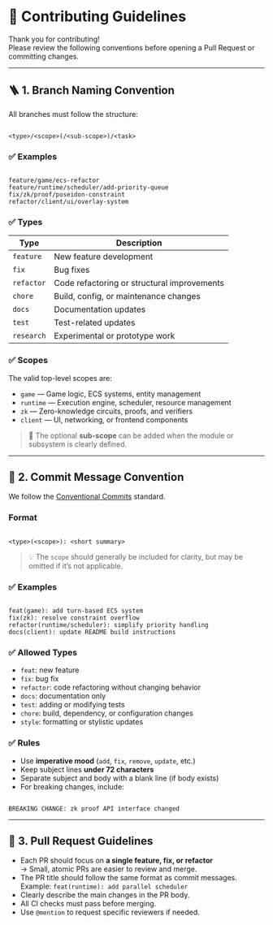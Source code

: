 # 🧩 Contributing Guidelines

Thank you for contributing!  
Please review the following conventions before opening a Pull Request or committing changes.

---

## 🪜 1. Branch Naming Convention

All branches must follow the structure:

```

<type>/<scope>(/<sub-scope>)/<task>

```

### ✅ Examples
```

feature/game/ecs-refactor
feature/runtime/scheduler/add-priority-queue
fix/zk/proof/poseidon-constraint
refactor/client/ui/overlay-system

```

### ✅ Types
| Type | Description |
|------|--------------|
| `feature` | New feature development |
| `fix` | Bug fixes |
| `refactor` | Code refactoring or structural improvements |
| `chore` | Build, config, or maintenance changes |
| `docs` | Documentation updates |
| `test` | Test-related updates |
| `research` | Experimental or prototype work |

### ✅ Scopes
The valid top-level scopes are:

- `game` — Game logic, ECS systems, entity management  
- `runtime` — Execution engine, scheduler, resource management  
- `zk` — Zero-knowledge circuits, proofs, and verifiers  
- `client` — UI, networking, or frontend components  

> 🧠 The optional **sub-scope** can be added when the module or subsystem is clearly defined.

---

## 🧾 2. Commit Message Convention

We follow the [Conventional Commits](https://www.conventionalcommits.org/) standard.

### Format
```

<type>(<scope>): <short summary>

```

> 💡 The `scope` should generally be included for clarity, but may be omitted if it’s not applicable.


### ✅ Examples
```

feat(game): add turn-based ECS system
fix(zk): resolve constraint overflow
refactor(runtime/scheduler): simplify priority handling
docs(client): update README build instructions

```

### ✅ Allowed Types
- `feat`: new feature  
- `fix`: bug fix  
- `refactor`: code refactoring without changing behavior  
- `docs`: documentation only  
- `test`: adding or modifying tests  
- `chore`: build, dependency, or configuration changes  
- `style`: formatting or stylistic updates  

### ✅ Rules
- Use **imperative mood** (`add`, `fix`, `remove`, `update`, etc.)
- Keep subject lines **under 72 characters**
- Separate subject and body with a blank line (if body exists)
- For breaking changes, include:
```

BREAKING CHANGE: zk proof API interface changed

````

---

## 🌿 3. Pull Request Guidelines

- Each PR should focus on **a single feature, fix, or refactor**  
→ Small, atomic PRs are easier to review and merge.
- The PR title should follow the same format as commit messages.  
Example: `feat(runtime): add parallel scheduler`
- Clearly describe the main changes in the PR body.
- All CI checks must pass before merging.
- Use `@mention` to request specific reviewers if needed.
